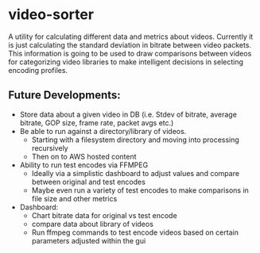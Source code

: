 # video-sorter

A utility for calculating different data and metrics about videos. Currently it is just calculating the standard deviation in bitrate between video packets. This information is going to be used to draw comparisons between videos for categorizing video libraries to make intelligent decisions in selecting encoding profiles. 

## Future Developments:
- Store data about a given video in DB (i.e. Stdev of bitrate, average bitrate, GOP size, frame rate, packet avgs etc.)
- Be able to run against a directory/library of videos. 
  - Starting with a filesystem directory and moving into processing recursively
  - Then on to AWS hosted content
- Ability to run test encodes via FFMPEG
  - Ideally via a simplistic dashboard to adjust values and compare between original and test encodes
  - Maybe even run a variety of test encodes to make comparisons in file size and other metrics
- Dashboard:
  - Chart bitrate data for original vs test encode
  - compare data about library of videos
  - Run ffmpeg commands to test encode videos based on certain parameters adjusted within the gui
